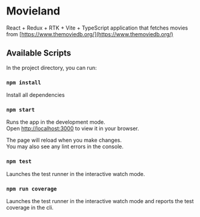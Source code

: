 # Movieland

React + Redux + RTK + Vite + TypeScript application that fetches movies from [https://www.themoviedb.org/](https://www.themoviedb.org/)

## Available Scripts

In the project directory, you can run:

### `npm install`

Install all dependencies

### `npm start`

Runs the app in the development mode.\
Open [http://localhost:3000](http://localhost:3000) to view it in your browser.

The page will reload when you make changes.\
You may also see any lint errors in the console.

### `npm test`

Launches the test runner in the interactive watch mode.

### `npm run coverage`

Launches the test runner in the interactive watch mode and reports the test coverage in the cli.

